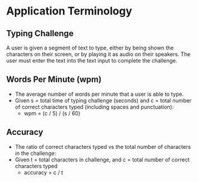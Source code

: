 # Application Terminology

## Typing Challenge
A user is given a segment of text to type, either by being shown the characters on their screen, or by playing it as audio on their speakers. The user must enter the text into the text input to complete the challenge.

## Words Per Minute (wpm)
- The average number of words per minute that a user is able to type.
- Given s = total time of typing challenge (seconds) and c = total number of correct characters typed (including spaces and punctuation):
   - wpm = (c / 5) / (s / 60)

## Accuracy
- The ratio of correct characters typed vs the total number of characters in the challenge:
- Given t = total characters in challenge, and c = total number of correct characters typed
   - accuracy = c / t
